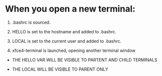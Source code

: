 # When you open a new terminal:

1. .bashrc is sourced.

2. HELLO is set to the hostname and added to .bashrc.

3. LOCAL is set to the current user and added to .bashrc.

4. xfce4-terminal is launched, opening another terminal window

- THE HELLO VAR WILL BE VISIBLE TO PARTENT AND CHILD TERMINALS 

- THE LOCAL WILL BE VISIBLE TO PARENT ONLY
